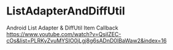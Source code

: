 # ListAdapterAndDiffUtil
Android List Adapter & DiffUtil Item Callback https://www.youtube.com/watch?v=QsilZEC-cOs&list=PLRKyZvuMYSIO0jLgj8g6sADnD0IBaWaw2&index=16
